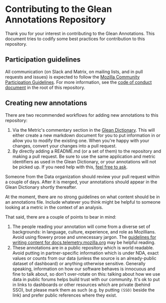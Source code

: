 # Contributing to the Glean Annotations Repository

Thank you for your interest in contributing to the Glean Annotations. This
document tries to codify some best practices for contribution to this
repository.

## Participation guidelines

All communication (on Slack and Matrix, on mailing lists, and in pull requests and issues) is expected to follow the [Mozilla Community Participation Guidelines](https://www.mozilla.org/about/governance/policies/participation/).
For more information, see the [code of conduct document](./CODE_OF_CONDUCT.md)
in the root of this repository.

## Creating new annotations

There are two recommended workflows for adding new annotations to this repository:

1. Via the Metric's commentary section in the [Glean Dictionary](https://dictionary.protosaur.dev). This
   will either create a new markdown document for you to put information in or allow you to modify the
   existing one. When you're happy with your changes, convert your changes into a pull request.
2. By directly adding a README.md (or a set of them) to the repository and making a pull request.
   Be sure to use the same application and metric identifiers as used in the Glean Dictionary, or your
   annotations will not be picked up. If you need help with this,
   [feel free to ask](https://docs.telemetry.mozilla.org/concepts/getting_help.html).

Someone from the Data organization should review your pull request within a couple of days.
After it is merged, your annotations should appear in the Glean Dictionary shortly thereafter.

At the moment, there are no strong guidelines on what content should be in an annotations file. Include
whatever you think might be helpful to someone looking at a metric in the context of an analysis.

That said, there are a couple of points to bear in mind:

1. The people reading your annotation will come from a diverse set of backgrounds: in language,
   culture, experience, and role as Mozillians. Avoid using flowery prose and unnecessary
   jargon. The
   [guidelines for writing content for docs.telemetry.mozilla.org](https://docs.telemetry.mozilla.org/contributing/style_guide.html)
   may be helpful reading.
2. These annotations are in a public repository which is world readable. Avoid putting
   in partner-specific information which is under NDA, exact values or counts from our
   data (unless the source is an already-public dataset of dashboard) or anything otherwise sensitive.
   Generally speaking, information on how our software behaves is innocuous and fine to
   talk about, so don't over-rotate on this: talking about how we use data
   in public forums helps build trust with our community. It's ok to put in links to dashboards
   or other resources which are private (behind SSO), but please mark them as such (e.g. by
   putting `(SSO)` beside the link) and prefer public references where they exist.
